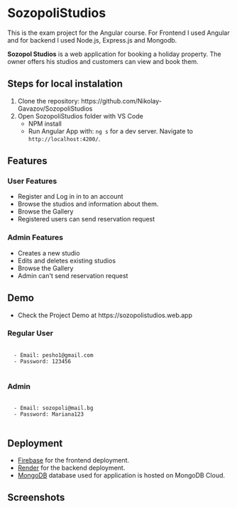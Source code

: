 # SozopoliStudios
This is the exam project for the Angular course. For Frontend I used Angular and for backend I used Node.js, Express.js and Mongodb.

**Sozopol Studios** is a web application for booking a holiday property. The owner offers his studios and customers can view and book them.

## Steps for local instalation

<ol>
  <li>
    Clone the repository: https://github.com/Nikolay-Gavazov/SozopoliStudios
  </li>
  <li>
    Open SozopoliStudios folder with VS Code
    <ul>
      <li>NPM install</li>
      <li>Run Angular App with: <code>ng s</code> for a dev server. Navigate to <code>http://localhost:4200/</code>.</li>
    </ul>
  </li>
</ol>


## Features
### User Features
<ul>
  <li>Register and Log in in to an account</li>
  <li>Browse the studios and information about them.</li>
  <li>Browse the Gallery</li>
  <li>Registered users can send reservation request</li>
</ul>

### Admin Features

<ul>
  <li>Creates a new studio</li>
  <li>Edits and deletes existing studios</li>
  <li>Browse the Gallery</li>
  <li>Admin can't send reservation request</li>
</ul>

## Demo

<ul>
  <li>Check the Project Demo at https://sozopolistudios.web.app</li> 
</ul>

### Regular User
<pre>
  <code>
  - Email: pesho1@gmail.com
  - Password: 123456
</code>
</pre>

### Admin
<pre>
  <code>
  - Email: sozopoli@mail.bg
  - Password: Mariana123
</code>
</pre>

## Deployment

<ul>
  <li><a href="https://firebase.google.com/">Firebase</a> for the frontend deployment.</li>
  <li><a href="https://render.com/">Render</a> for the backend deployment.</li>
  <li><a href="https://www.mongodb.com/">MongoDB</a> database used for application is hosted on MongoDB Cloud.</li>
</ul>

## Screenshots
